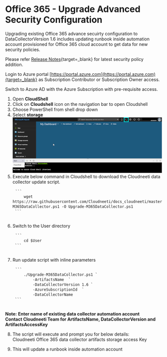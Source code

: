 # Office 365 - Upgrade Advanced Security Configuration
Upgrading existing Office 365 advance secuirty configuration to DataCollectorVersion 1.6 includes updating runbook inside automation account provisioned for Office 365 cloud account to get data for new security policies.

Please refer [Release Notes](../../releaseNotes/2020/){target=_blank} for latest security policy addition.

Login to Azure portal [https://portal.azure.com](https://portal.azure.com){target=_blank} as Subscription Contributor or Subscription Owner access.

Switch to Azure AD with the Azure Subscription with pre-requisite access.

1. Open **CloudShell**
2. Click on **Cloudshell** icon on the navigation bar to open Cloudshell
3. Choose PowerShell from shell drop down
4. Select **storage**
	![CloudShell](.././images/onboardingOffice365Subscription/CloudShell.png#thumbnail)
5. Execute below command in Cloudshell to download the Cloudneeti data
    collector update script.
	<pre>
	<code>```
		wget https://raw.githubusercontent.com/Cloudneeti/docs_cloudneeti/master/scripts/Upgrade-M365DataCollector.ps1 -O Upgrade-M365DataCollector.ps1
	```</code>
	</pre>
6. Switch to the User directory
	<pre>
	<code>```
		cd $User
	```</code>
	</pre>
7. Run update script with inline parameters
	<pre>
	<code>```
		./Upgrade-M365DataCollector.ps1 `
            -ArtifactsName <Cloudneeti office 365 Data Collector Artifact Name> `
            -DataCollectorVersion 1.6 `
            -AzureSubscriptionId <Azure Subscription Id where office 365 datacollector resouces will be created> `
            -DataCollectorName <Office 365 Data Collector Name>
	```</code>
	</pre>
**Note:** 
**Enter name of existing data collector automation account**</br>
**Contact Cloudneeti Team for ArtifactsName, DataCollectorVersion and ArtifactsAccessKey**

8. The script will execute and prompt you for below details:</br>
   Cloudneeti Office 365 data collector artifacts storage access Key </br>

9. This will update a runbook inside automation account

